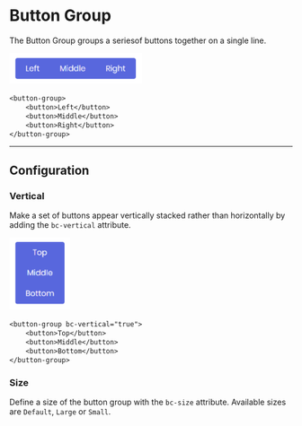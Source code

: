 # Button Group

The Button Group groups a seriesof buttons together on a single line.

<img src="img/button-group_01.png" width="236" alt="Mecons Button Group">

```markup
<button-group>
	<button>Left</button>
	<button>Middle</button>
	<button>Right</button>
</button-group>
```

---

## Configuration

### Vertical

Make a set of buttons appear vertically stacked rather than horizontally by adding the `bc-vertical` attribute.

<img src="img/button-group_02.png" width="108" alt="Vertical Button Group">

```markup
<button-group bc-vertical="true">
	<button>Top</button>
	<button>Middle</button>
	<button>Bottom</button>
</button-group>
```

### Size

Define a size of the button group with the `bc-size` attribute. Available sizes are `Default`, `Large` or `Small`.